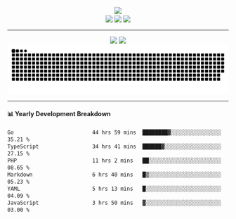 <p align="center">
  <img src="https://readme-typing-svg.herokuapp.com?font=Fira+Code&pause=1000&color=FF69B4&center=true&vCenter=true&width=435&lines=%F0%9F%8F%B3%EF%B8%8F%E2%80%8D%E2%9A%A7%EF%B8%8F+BaiYi's+GitHub+Profile+%F0%9F%8F%B3%EF%B8%8F%E2%80%8D%E2%9A%A7%EF%B8%8F" />
  <br>
  <a href="https://mtf.wiki/"><img src="https://img.shields.io/static/v1?label=Gender&message=Male-To-Female&color=ff69b4&style=for-the-badge" /></a>
  <a href="https://github.com/WhiteElytra"><img src="https://img.shields.io/github/followers/WhiteElytra?label=github%20followers&logo=github&style=for-the-badge" /></a>
  <a href="https://twitter.com/WhiteElytra"><img src="https://img.shields.io/twitter/follow/WhiteElytra?label=twitter%20%40WhiteElytra&logo=twitter&style=for-the-badge" /></a>
</p>

-----

<p align="center">
  <img src="https://github-readme-stats.vercel.app/api?username=WhiteElytra&count_private=true&show_icons=true&theme=buefy" width="400" />
  <img src="https://streak-stats.demolab.com/?user=WhiteElytra" width="400" />
  <br>
  <img src="https://github.com/WhiteElytra/WhiteElytra/raw/output/github-contribution-grid-snake.svg" />
</p>

-----

#### 📊 Yearly Development Breakdown

<!--START_SECTION:waka-->

```text
Go                         44 hrs 59 mins  ████████▓░░░░░░░░░░░░░░░░   35.21 %
TypeScript                 34 hrs 41 mins  ██████▓░░░░░░░░░░░░░░░░░░   27.15 %
PHP                        11 hrs 2 mins   ██░░░░░░░░░░░░░░░░░░░░░░░   08.65 %
Markdown                   6 hrs 40 mins   █▒░░░░░░░░░░░░░░░░░░░░░░░   05.23 %
YAML                       5 hrs 13 mins   █░░░░░░░░░░░░░░░░░░░░░░░░   04.09 %
JavaScript                 3 hrs 50 mins   ▓░░░░░░░░░░░░░░░░░░░░░░░░   03.00 %
```

<!--END_SECTION:waka-->
